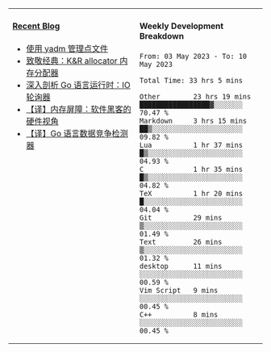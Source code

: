 <table width="960px">
<tr>
<td valign="top" width="50%">

#### <a href="https://www.kongjun18.me" target="_blank">Recent Blog</a>

<!-- BLOG-POST-LIST:START -->
- [使用 yadm 管理点文件](https://www.kongjun18.me/posts/2023/04/07/)
- [致敬经典：K&amp;R allocator 内存分配器](https://www.kongjun18.me/posts/2022/12/12/)
- [深入剖析 Go 语言运行时：IO 轮询器](https://www.kongjun18.me/posts/2022/11/21/)
- [【译】内存屏障：软件黑客的硬件视角](https://www.kongjun18.me/posts/2022/11/03/)
- [【译】Go 语言数据竞争检测器](https://www.kongjun18.me/posts/2022/10/25/)
<!-- BLOG-POST-LIST:END -->

</td>
<td valign="top" width="50%">

#### Weekly Development Breakdown

<!--START_SECTION:waka-->

```text
From: 03 May 2023 - To: 10 May 2023

Total Time: 33 hrs 5 mins

Other        23 hrs 19 mins  █████████████████▓░░░░░░░   70.47 %
Markdown     3 hrs 15 mins   ██▒░░░░░░░░░░░░░░░░░░░░░░   09.82 %
Lua          1 hr 37 mins    █▒░░░░░░░░░░░░░░░░░░░░░░░   04.93 %
C            1 hr 35 mins    █▒░░░░░░░░░░░░░░░░░░░░░░░   04.82 %
TeX          1 hr 20 mins    █░░░░░░░░░░░░░░░░░░░░░░░░   04.04 %
Git          29 mins         ▒░░░░░░░░░░░░░░░░░░░░░░░░   01.49 %
Text         26 mins         ▒░░░░░░░░░░░░░░░░░░░░░░░░   01.32 %
desktop      11 mins         ░░░░░░░░░░░░░░░░░░░░░░░░░   00.59 %
Vim Script   9 mins          ░░░░░░░░░░░░░░░░░░░░░░░░░   00.45 %
C++          8 mins          ░░░░░░░░░░░░░░░░░░░░░░░░░   00.45 %
```

<!--END_SECTION:waka-->
</td>
</tr>

</table>
